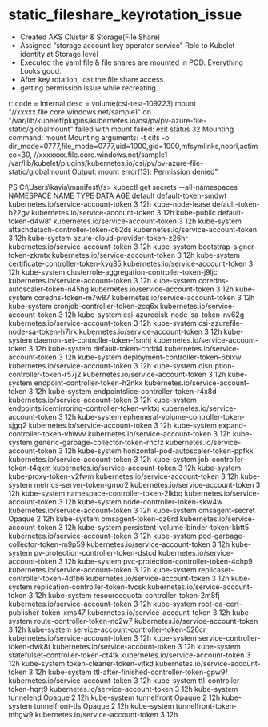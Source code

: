 # static_fileshare_keyrotation_issue

- Created AKS Cluster & Storage(File Share) 
- Assigned "storage account key operator service" Role to Kubelet identity at Storage level
- Executed the yaml file & file shares are mounted in POD. Everything Looks good.
- After key rotation, lost the file share access.
- getting permission issue while recreating.

r: code = Internal desc = volume(csi-test-109223) mount "//xxxxx.file.core.windows.net/sample1" on "/var/lib/kubelet/plugins/kubernetes.io/csi/pv/pv-azure-file-static/globalmount" failed with mount failed: exit status 32
Mounting command: mount
Mounting arguments: -t cifs -o dir_mode=0777,file_mode=0777,uid=1000,gid=1000,mfsymlinks,nobrl,actimeo=30,<masked> //xxxxxxx.file.core.windows.net/sample1 /var/lib/kubelet/plugins/kubernetes.io/csi/pv/pv-azure-file-static/globalmount
Output: mount error(13): Permission denied"
  
  
  PS C:\Users\kavia\manifest\fs> kubectl get secrets --all-namespaces
NAMESPACE         NAME                                             TYPE                                  DATA   AGE
default           default-token-smdwt                              kubernetes.io/service-account-token   3      12h
kube-node-lease   default-token-b22gv                              kubernetes.io/service-account-token   3      12h
kube-public       default-token-d4w8f                              kubernetes.io/service-account-token   3      12h
kube-system       attachdetach-controller-token-c62ds              kubernetes.io/service-account-token   3      12h
kube-system       azure-cloud-provider-token-z26hr                 kubernetes.io/service-account-token   3      12h
kube-system       bootstrap-signer-token-zkmtx                     kubernetes.io/service-account-token   3      12h
kube-system       certificate-controller-token-kvq85               kubernetes.io/service-account-token   3      12h
kube-system       clusterrole-aggregation-controller-token-j9ljc   kubernetes.io/service-account-token   3      12h
kube-system       coredns-autoscaler-token-n45hg                   kubernetes.io/service-account-token   3      12h
kube-system       coredns-token-m7w87                              kubernetes.io/service-account-token   3      12h
kube-system       cronjob-controller-token-zcq6x                   kubernetes.io/service-account-token   3      12h
kube-system       csi-azuredisk-node-sa-token-nv62g                kubernetes.io/service-account-token   3      12h
kube-system       csi-azurefile-node-sa-token-h7lrk                kubernetes.io/service-account-token   3      12h
kube-system       daemon-set-controller-token-fsmhj                kubernetes.io/service-account-token   3      12h
kube-system       default-token-chdd4                              kubernetes.io/service-account-token   3      12h
kube-system       deployment-controller-token-6blxw                kubernetes.io/service-account-token   3      12h
kube-system       disruption-controller-token-r57j2                kubernetes.io/service-account-token   3      12h
kube-system       endpoint-controller-token-h2nkx                  kubernetes.io/service-account-token   3      12h
kube-system       endpointslice-controller-token-r4x8d             kubernetes.io/service-account-token   3      12h
kube-system       endpointslicemirroring-controller-token-wktxj    kubernetes.io/service-account-token   3      12h
kube-system       ephemeral-volume-controller-token-sjgq2          kubernetes.io/service-account-token   3      12h
kube-system       expand-controller-token-vhwvv                    kubernetes.io/service-account-token   3      12h
kube-system       generic-garbage-collector-token-rncfz            kubernetes.io/service-account-token   3      12h
kube-system       horizontal-pod-autoscaler-token-ppfkk            kubernetes.io/service-account-token   3      12h
kube-system       job-controller-token-t4qxm                       kubernetes.io/service-account-token   3      12h
kube-system       kube-proxy-token-v2fwm                           kubernetes.io/service-account-token   3      12h
kube-system       metrics-server-token-gmxr2                       kubernetes.io/service-account-token   3      12h
kube-system       namespace-controller-token-2lkbq                 kubernetes.io/service-account-token   3      12h
kube-system       node-controller-token-skw4w                      kubernetes.io/service-account-token   3      12h
kube-system       omsagent-secret                                  Opaque                                2      12h
kube-system       omsagent-token-qz6rd                             kubernetes.io/service-account-token   3      12h
kube-system       persistent-volume-binder-token-kbtt5             kubernetes.io/service-account-token   3      12h
kube-system       pod-garbage-collector-token-m9p59                kubernetes.io/service-account-token   3      12h
kube-system       pv-protection-controller-token-dstcd             kubernetes.io/service-account-token   3      12h
kube-system       pvc-protection-controller-token-4chp9            kubernetes.io/service-account-token   3      12h
kube-system       replicaset-controller-token-4dfb6                kubernetes.io/service-account-token   3      12h
kube-system       replication-controller-token-tvcsk               kubernetes.io/service-account-token   3      12h
kube-system       resourcequota-controller-token-2m8fj             kubernetes.io/service-account-token   3      12h
kube-system       root-ca-cert-publisher-token-xms47               kubernetes.io/service-account-token   3      12h
kube-system       route-controller-token-nc2w7                     kubernetes.io/service-account-token   3      12h
kube-system       service-account-controller-token-526cr           kubernetes.io/service-account-token   3      12h
kube-system       service-controller-token-dwk8t                   kubernetes.io/service-account-token   3      12h
kube-system       statefulset-controller-token-ct4tk               kubernetes.io/service-account-token   3      12h
kube-system       token-cleaner-token-vjtkd                        kubernetes.io/service-account-token   3      12h
kube-system       ttl-after-finished-controller-token-gpw9f        kubernetes.io/service-account-token   3      12h
kube-system       ttl-controller-token-hqrt9                       kubernetes.io/service-account-token   3      12h
kube-system       tunnelend                                        Opaque                                2      12h
kube-system       tunnelfront                                      Opaque                                2      12h
kube-system       tunnelfront-tls                                  Opaque                                2      12h
kube-system       tunnelfront-token-mhgw9                          kubernetes.io/service-account-token   3      12h
